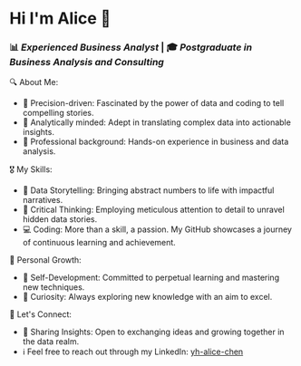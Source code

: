 # Hi I'm Alice 👋

### 📊 *Experienced Business Analyst*  | 🎓 *Postgraduate in Business Analysis and Consulting*  


🔍 About Me:
- 🎯 Precision-driven: Fascinated by the power of data and coding to tell compelling stories.
- 🧠 Analytically minded: Adept in translating complex data into actionable insights.
- 💼 Professional background: Hands-on experience in business and data analysis.

🎖️ My Skills:
- 📖 Data Storytelling: Bringing abstract numbers to life with impactful narratives.
- 🤔 Critical Thinking: Employing meticulous attention to detail to unravel hidden data stories.
- 💻 Coding: More than a skill, a passion. My GitHub showcases a journey of continuous learning and achievement.

🌱 Personal Growth:
- 💪 Self-Development: Committed to perpetual learning and mastering new techniques.
- 🧐 Curiosity: Always exploring new knowledge with an aim to excel.

🤝 Let's Connect:
- 💬 Sharing Insights: Open to exchanging ideas and growing together in the data realm.
- ℹ️ Feel free to reach out through my LinkedIn: [yh-alice-chen](www.linkedin.com/in/yh-alice-chen)
